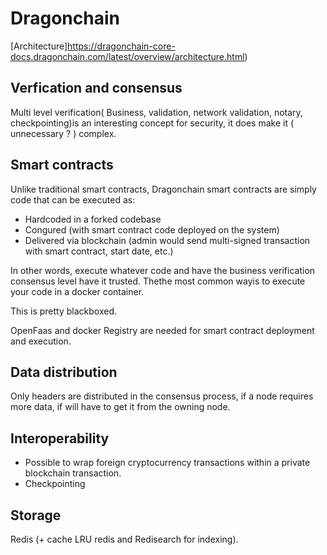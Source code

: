 # Dragonchain

[Architecture]https://dragonchain-core-docs.dragonchain.com/latest/overview/architecture.html)

## Verfication and consensus

Multi level verification( Business, validation, network validation, notary, checkpointing)is  an interesting concept for security, it does make it ( unnecessary ? ) complex.

## Smart contracts

Unlike traditional smart contracts, Dragonchain smart contracts are simply code that can be executed as:

- Hardcoded in a forked codebase
- Con gured (with smart contract code deployed on the system)
- Delivered via blockchain (admin would send multi-signed transaction with smart contract, start date, etc.)

In other words, execute whatever code and have the business verification consensus level have it trusted. Thethe most common wayis to execute your code in a docker container.

This is pretty blackboxed.

OpenFaas and docker Registry are needed for smart contract deployment and execution.

## Data distribution

Only headers are distributed in the consensus process, if a node requires more data, if will have to get it from the owning node.

## Interoperability

- Possible to wrap foreign cryptocurrency transactions within a private blockchain transaction.
- Checkpointing

## Storage

Redis (+ cache LRU redis and Redisearch for indexing).
